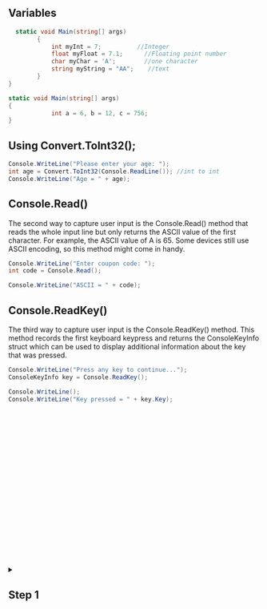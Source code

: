 ## Variables 
```c#
  static void Main(string[] args)
        {
            int myInt = 7;          //Integer
            float myFloat = 7.1;      //Floating point number
            char myChar = 'A';        //one character
            string myString = "AA";    //text
        }
}

static void Main(string[] args) 
{
            int a = 6, b = 12, c = 756;
}
```

## Using Convert.ToInt32();
```c#
Console.WriteLine("Please enter your age: ");
int age = Convert.ToInt32(Console.ReadLine()); //int to int
Console.WriteLine("Age = " + age);
```

## Console.Read()
The second way to capture user input is the Console.Read() method that reads the whole input line but only returns the ASCII value of the first character. For example, the ASCII value of A is 65. Some devices still use ASCII encoding, so this method might come in handy.
```c#
Console.WriteLine("Enter coupon code: ");
int code = Console.Read();

Console.WriteLine("ASCII = " + code);
```

## Console.ReadKey()
The third way to capture user input is the Console.ReadKey() method. This method records the first keyboard keypress and returns the ConsoleKeyInfo struct which can be used to display additional information about the key that was pressed.
```c#
Console.WriteLine("Press any key to continue...");
ConsoleKeyInfo key = Console.ReadKey();

Console.WriteLine();
Console.WriteLine("Key pressed = " + key.Key);
```

##
```c#
 
```

##
```c#
 
```

##
```c#
 
```

##
```c#
 
```

##
```c#
 
```

##
```c#
 
```

##
```c#
 
```
<details id=1>
<summary><h2>Step 1</h2></summary>
 
</details>

